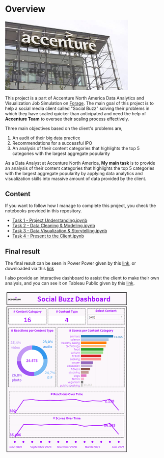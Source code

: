 # Overview
<img src="image/Accenture.jpg" width="400">

This project is a part of Accenture North America Data Analytics and Visualization Job Simulation on [Forage](https://www.theforage.com/virtual-internships/prototype/hzmoNKtzvAzXsEqx8/Data-Analytics-Virtual-Experience). The main goal of this project is to help a social media client called "Social Buzz" solving their problems in which they have scaled quicker than anticipated and need the help of **Accenture Team** to oversee
their scaling process effectively.

Three main objectives based on the client's problems are,
1. An audit of their big data practice
2. Recommendations for a successful IPO
3. An analysis of their content categories that highlights the top 5 categories with the
largest aggregate popularity

As a Data Analyst at Accenture North America, **My main task** is to provide an analysis of their content categories that highlights the top 5 categories with the largest aggregate popularity by applying data analytics and visualization skills into massive amount of data provided by the client.
## Content
If you want to follow how I manage to complete this project, you check the notebooks provided in this repository.
- [Task 1 - Project Understanding.ipynb](https://github.com/dstito/Analyzing-Social-Buzz-Content-Categories/blob/main/Task%201%20-%20Project%20Understanding.ipynb)
- [Task 2 - Data Cleaning & Modeling.ipynb](https://github.com/dstito/Analyzing-Social-Buzz-Content-Categories/blob/main/Task%202%20-%20Data%20Cleaning%20%26%20Modeling.ipynb)
- [Task 3 - Data Visualization & Storytelling.ipynb](https://github.com/dstito/Analyzing-Social-Buzz-Content-Categories/blob/main/Task%203%20-%20Data%20Visualization%20%26%20Storytelling.ipynb)
- [Task 4 - Present to the Client.ipynb](https://github.com/dstito/Analyzing-Social-Buzz-Content-Categories/blob/main/Task%204%20-%20Present%20to%20the%20Client.ipynb)

## Final result
The final result can be seen in Power Power given by this [link](https://docs.google.com/presentation/d/1qyHyHXD0q6rYz_h4ZFQjN0dgRkyn1D8_bodHKTUV7qI/edit?usp=sharing), or downloaded via this [link](https://github.com/dstito/Analyzing-Social-Buzz-Content-Categories/blob/main/PPT%20-%20Social%20Buzz%20Project.pptx)

I also provide an interactive dashboard to assist the client to make their own analysis, and you can see it on Tableau Public given by this [link](https://public.tableau.com/views/SocialBuzzDashboard_16980741281140/Dashboard1?:language=en-GB&publish=yes&:display_count=n&:origin=viz_share_link).

<img src="image/Social Buzz Dashboard.png" width="400">
